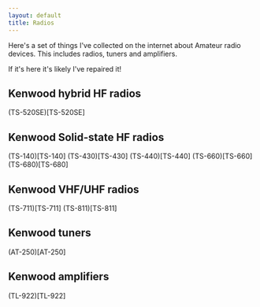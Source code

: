 ```yaml
---
layout: default
title: Radios
---
```


Here's a set of things I've collected on the internet about Amateur radio devices.
This includes radios, tuners and amplifiers.

If it's here it's likely I've repaired it!


## Kenwood hybrid HF radios

(TS-520SE)[TS-520SE]

## Kenwood Solid-state HF radios

(TS-140)[TS-140]
(TS-430)[TS-430]
(TS-440)[TS-440]
(TS-660)[TS-660]
(TS-680)[TS-680]

## Kenwood VHF/UHF radios

(TS-711)[TS-711]
(TS-811)[TS-811]

## Kenwood tuners

(AT-250)[AT-250]

## Kenwood amplifiers

(TL-922)[TL-922]


